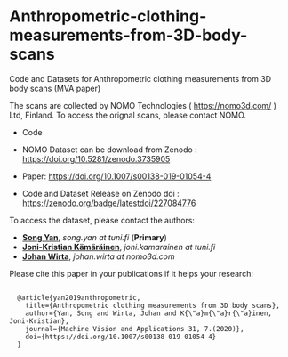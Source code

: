 # Anthropometric-clothing-measurements-from-3D-body-scans
Code and Datasets for Anthropometric clothing measurements from 3D body scans (MVA paper)

The scans are collected by NOMO Technologies ( https://nomo3d.com/ ) Ltd, Finland.
To access the orignal scans, please contact NOMO.

 - Code

 - NOMO Dataset can be download from Zenodo : https://doi.org/10.5281/zenodo.3735905
  
 - Paper: https://doi.org/10.1007/s00138-019-01054-4
 
 - Code and Dataset Release on Zenodo doi : https://zenodo.org/badge/latestdoi/227084776

To access the dataset, please contact the authors:
 - [**Song Yan**](https://scholar.google.com/citations?user=nmLU3wwAAAAJ&hl=en), _song.yan at tuni.fi_  (**Primary**)
 - [**Joni-Kristian Kämäräinen**](http://vision.cs.tut.fi/personal/JoniKamarainen/), _joni.kamarainen at tuni.fi_
 - [**Johan Wirta**](https://nomo3d.com), _johan.wirta at nomo3d.com_

Please cite this paper in your publications if it helps your research:
<pre><code>
  @article{yan2019anthropometric,
    title={Anthropometric clothing measurements from 3D body scans},
    author={Yan, Song and Wirta, Johan and K{\"a}m{\"a}r{\"a}inen, Joni-Kristian},
    journal={Machine Vision and Applications 31, 7.(2020)},
    doi={https://doi.org/10.1007/s00138-019-01054-4}
  }
</code></pre>
